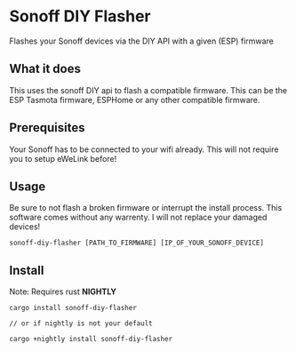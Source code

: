 # Sonoff DIY Flasher

Flashes your Sonoff devices via the DIY API with a given (ESP) firmware

## What it does

This uses the sonoff DIY api to flash a compatible firmware. This can be the ESP Tasmota firmware, ESPHome or any other compatible firmware.

## Prerequisites

Your Sonoff has to be connected to your wifi already. This will not require you to setup eWeLink before!

## Usage

Be sure to not flash a broken firmware or interrupt the install process. This software comes without any warrenty. I will not replace your damaged devices!

```
sonoff-diy-flasher [PATH_TO_FIRMWARE] [IP_OF_YOUR_SONOFF_DEVICE]
```

## Install

Note: Requires rust **NIGHTLY**

```
cargo install sonoff-diy-flasher

// or if nightly is not your default

cargo +nightly install sonoff-diy-flasher
```

